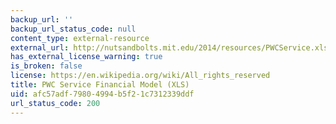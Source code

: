 ```yaml
---
backup_url: ''
backup_url_status_code: null
content_type: external-resource
external_url: http://nutsandbolts.mit.edu/2014/resources/PWCService.xls
has_external_license_warning: true
is_broken: false
license: https://en.wikipedia.org/wiki/All_rights_reserved
title: PWC Service Financial Model (XLS)
uid: afc57adf-7980-4994-b5f2-1c7312339ddf
url_status_code: 200
---
```

